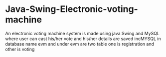 # Java-Swing-Electronic-voting-machine
An electronic voting machine system is made using java Swing and MySQL where user can cast his/her vote and his/her details are saved incMYSQL in database name evm and under evm are two table one is registration and other is voting
